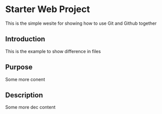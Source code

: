 # Starter Web Project 

This is the simple wesite for
showing how to use Git and Github together

## Introduction 
This is the example to show difference in files

## Purpose
Some more conent

## Description
Some more dec content